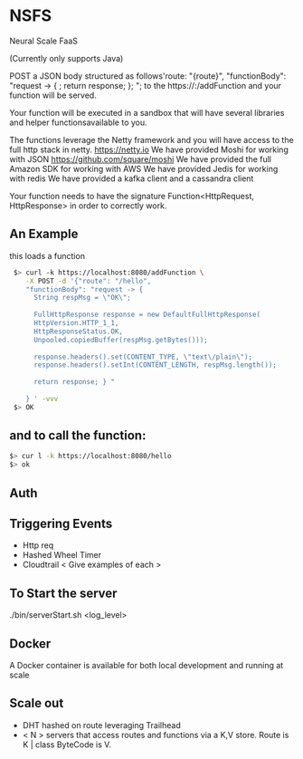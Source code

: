 NSFS
====

Neural Scale FaaS


(Currently only supports Java)

POST a JSON body structured as follows'route: "{route}", "functionBody": "request -> { <function body>; return response; }; ";
to the https://<ipAddress>:<port>/addFunction and your function will be served.

Your function will be executed in a sandbox that will have several libraries and helper functionsavailable to you.

The functions leverage the Netty framework and you will have access to the full http stack in netty. https://netty.io
We have provided Moshi for working with JSON https://github.com/square/moshi
We have provided the full Amazon SDK for working with AWS
We have provided Jedis for working with redis
We have provided a kafka client and a cassandra client

Your function needs to have the signature Function<HttpRequest, HttpResponse> 
in order to correctly work.

## An Example 

this loads a function
```bash
 $> curl -k https://localhost:8080/addFunction \
    -X POST -d '{"route": "/hello", 
    "functionBody": "request -> { 
      String respMsg = \"OK\"; 
    
      FullHttpResponse response = new DefaultFullHttpResponse(
      HttpVersion.HTTP_1_1, 
      HttpResponseStatus.OK, 
      Unpooled.copiedBuffer(respMsg.getBytes())); 
    
      response.headers().set(CONTENT_TYPE, \"text\/plain\"); 
      response.headers().setInt(CONTENT_LENGTH, respMsg.length());  
    
      return response; } " 
    
    } ' -vvv
 $> OK
```

## and to call the function:
```bash
$> cur l -k https://localhost:8080/hello
$> ok

```

## Auth
<Add Section on Auth>

## Triggering Events
 - Http req
 - Hashed Wheel Timer
 - Cloudtrail
< Give examples of each >

## To Start the server 
./bin/serverStart.sh <port> <log_level>

## Docker
A Docker container is available for both local development and running at scale

## Scale out 
 - DHT hashed on route leveraging Trailhead
 - < N > servers that access routes and functions via a K,V store. Route is K | class ByteCode is V. 
